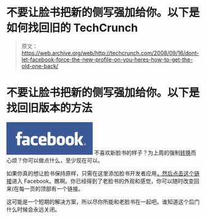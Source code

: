 # 不要让脸书把新的侧写强加给你。以下是如何找回旧的 TechCrunch

> 原文：<https://web.archive.org/web/http://techcrunch.com/2008/09/16/dont-let-facebook-force-the-new-profile-on-you-heres-how-to-get-the-old-one-back/>

# 不要让脸书把新的侧写强加给你。以下是找回旧版本的方法

[![](img/275cff11aa0ee1d826286de1499f504b.png)](https://web.archive.org/web/20230202233907/http://www.crunchbase.com/company/facebook) 不喜欢新脸书的样子？为上周的强制[转换](https://web.archive.org/web/20230202233907/http://blog.new.facebook.com/blog.php?post=30074837130)而心烦？你可以做点什么，至少现在可以。

如果你真的想让脸书保持原样，只需在这里添加脸书开发者应用[，然后点击](https://web.archive.org/web/20230202233907/http://www.facebook.com/apps/application.php?id=2345053339)[这个链接](https://web.archive.org/web/20230202233907/http://apps.new.facebook.com/?fbnew_opt_out=1)进入 Facebook。瞧啊。你已经得到了老脸书的外观和感觉，你可以随时改变回来(在每一页的顶部有一个链接。

这可能是一个短期的解决方案，所以尽你所能和老脸书在一起吧。谁知道这个后门什么时候会永远关闭。